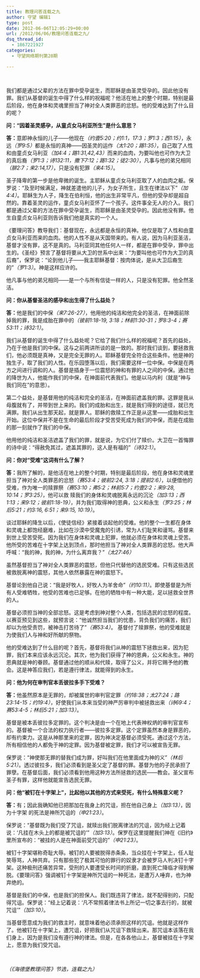 ```yaml
---
title: 教理问答连载之九
author: 守望 编辑1
type: post
date: 2012-06-06T12:05:29+00:00
url: /2012/06/06/教理问答连载之九/
dsq_thread_id:
  - 1867221927
categories:
  - 守望网络期刊第28期

---
```

&nbsp;

<div class="indent-2">
  <p>
    我们都是通过父辈的方法在罪中受孕诞生，而耶稣是由圣灵受孕的。因此他没有罪。我们从基督的诞生中得了什么样的祝福呢？他活在地上的整个时期，特别是最后阶段，他在身体和灵魂里担当了神对全人类罪恶的忿怒。他的受难达到了什么目的呢？<!--more-->
  </p>
  
  <p>
    <strong>问：“因着圣灵感孕，从童贞女马利亚所生”是什么意思？</strong>
  </p>
  
  <p>
    <strong>答：</strong>意即神永恒的儿子——他现在<em>（约壹</em><em>5:20</em><em>；约</em><em>1:1</em><em>，</em><em>17:3</em><em>；罗</em><em>1:3</em><em>；西</em><em>1:15</em><em>）</em>，永远<em>（罗</em><em>9:5</em><em>）</em>都是永恒的真神——因圣灵的运作<em>（太</em><em>1:20</em><em>；路</em><em>1:35</em><em>）</em>，自己取了人性和由童贞女马利亚<em>（加</em><em>4:4</em><em>；路</em><em>1:31,42,43</em><em>）</em>而来的血肉，为要叫他也可作为大卫的真后裔<em>（罗</em><em>1:3</em><em>；诗</em><em>132:11</em><em>，撒下</em><em>7:12</em><em>；路</em><em>1:32</em><em>；徒</em><em>2:30</em><em>）</em>，凡事与他的弟兄相同<em>（腓</em><em>2:7</em><em>；来</em><em>2:14,17</em><em>）</em>，只是没有犯罪<em>（来</em><em>4:15</em><em>）</em>。
  </p>
  
  <p>
    圣子降卑的第一步是他卑微的诞生。主耶稣从童贞女马利亚取了人的血肉之躯。保罗说：“及至时候满足，神就差遣他的儿子，为女子所生，且生在律法以下”<em>（加</em><em>4:4</em><em>）</em>。耶稣生为人子，降生在伯利恒，他的出生非常平凡，但他的受孕却是超自然的。靠着圣灵的运作，童贞女马利亚怀了一个孩子。这件事全无人的介入。我们都是通过父辈的方法在罪中受孕诞生，而耶稣是由圣灵受孕的。因此他没有罪。他生自童贞女马利亚则告诉我们他是真实的一个人。
  </p>
  
  <p>
    《要理问答》教导我们：基督现在，永远都是永恒的真神。他仅是取了人性和由童贞女马利亚而来的血肉。他的人性不是从天国带来的。有人说，因为马利亚圣洁，基督才没有罪，这不是真的。马利亚同其他任何人一样，都是在罪中受孕，罪中出生的。《圣经》预言了基督将要从大卫的世系中出来：“为要叫他也可作为大卫的真后裔”，保罗说：“论到他儿子——我主耶稣基督：按肉体说，是从大卫后裔生的”<em>（罗</em><em>1:3</em><em>）</em>。神是这样应许的。
  </p>
  
  <p>
    他凡事与他的弟兄相同——是一个与所有信徒一样的人，只是没有犯罪。他全然圣洁。
  </p>
  
  <p>
    <strong>问：你从基督圣洁的感孕和出生得了什么益处？</strong>
  </p>
  
  <p>
    <strong>答：</strong>他是我们的中保<em>（来</em><em>7:26-27</em><em>）</em>，他用他的纯洁和他完全的圣洁，在神面前除掉我的罪，我是成胎在罪中的<em>（彼前</em><em>1:18-19, 3:18</em><em>；林前</em><em>1:30-31</em><em>；罗</em><em>8:3-4</em><em>；赛</em><em>53:11</em><em>；诗</em><em>32:1</em><em>）</em>。
  </p>
  
  <p>
    我们从基督的诞生中得了什么益处呢？它给了我们什么样的祝福呢？首先的益处，乃在于他是我们的中保。这与之前两讲所谈的是一致的。那时我们谈到，要拯救我们，他必须既是真神，又是完全无罪的人。耶稣基督完全符合这些条件。他是神的独生子，取了我们的人性。在乐园堕落以后，我们需要这样一位中保。中保是在两方之间进行调和的人。基督是插身于一位震怒的神和有罪的人之间的中保。通过他的降世为人，他能作我们的中保，在神面前代表我们。他是以马内利（就是“神与我们同在”的意思）。
  </p>
  
  <p>
    第二个益处，是基督用他的纯洁和完全的圣洁，在神面前遮盖我的罪。这罪是我从母腹就有了，并带到世上来的。我们的成胎和出生，就是我们得到的途径，就已充满罪。我们从出生那天起，就是罪人。耶稣的救赎工作正是从这里——成胎和出生开始。这位中保并不是在生命的最后阶段才受苦受死成为我们的中保，而是在成胎的那一刻就作了我们的中保。
  </p>
  
  <p>
    他用他的纯洁和圣洁遮盖了我们的罪，就是说，为它们付了赎价。大卫在一首悔罪的诗中说：“得赦免其过，遮盖其罪的，这人是有福的”<em>（诗</em><em>32:1</em><em>）</em>。
  </p>
  
  <p>
    <strong>问：你对“受难”这词有什么了解？</strong>
  </p>
  
  <p>
    <strong>答：</strong>我所了解的，是他活在地上的整个时期，特别是最后阶段，他在身体和灵魂里担当了神对全人类罪恶的忿怒<em>（赛</em><em>53:4</em><em>；彼前</em><em>2:24, 3:18</em><em>；提前</em><em>2:6</em><em>）</em>，以便借他的受难，作为唯一的赎罪祭<em>（赛</em><em>53:10</em><em>；弗</em><em>5:2</em><em>；林前</em><em>5:7</em><em>；约壹</em><em>2:2</em><em>；来</em><em>9:28, 10:14</em><em>；罗</em><em>3:25</em><em>）</em>，他可以救 赎我们的身体和灵魂脱离永远的沉沦<em>（加</em><em>3:13</em><em>；西</em><em>1:13</em><em>；来</em><em>9:12</em><em>；彼前</em><em>1:18-19</em><em>）</em>，并为我们取得神的恩典，公义和永生<em>（罗</em><em>3:25</em><em>；林后</em><em>5:21</em><em>；约</em><em>3:16, 6:51</em><em>；来</em><em>9:15, 10:19</em><em>）</em>。
  </p>
  
  <p>
    谈过耶稣的降生以后，《使徒信经》紧接着谈起他的受难。他的整个一生都在身体和灵魂上都饱经磨难，比如在沙漠中受魔鬼的引诱，常为人们耻笑和谩骂。基督来到世上受苦受死。因为我们在身体和灵魂上犯罪，他就必须在身体和灵魂上受苦。他所受的苦难在十字架上达到顶点，那时他担当了神对全人类罪恶的忿怒。他大声呼喊：“我的神，我的神，为什么离弃我？”<em>（太</em><em>27:46</em><em>）</em>
  </p>
  
  <p>
    虽然基督担当了神对全人类罪恶的震怒，但他只代替他的选民受难。只有这些选民被救脱离神的震怒，其他人依然暴露在神的震怒下。
  </p>
  
  <p>
    基督论到他自己说：“我是好牧人，好牧人为羊舍命”<em>（约</em><em>10:11</em><em>）</em>。即使基督是为所有人受难牺牲，他受的苦难也已足够。在他的牺牲中有一种大能，足以拯救全世界的人。
  </p>
  
  <p>
    基督必须担当神的全部忿怒。这是考虑到神对整个人类，包括选民的忿怒的程度。以赛亚预见到这些，就预言说：“他诚然担当我们的忧患，背负我们的痛苦，我们却以为他受责罚，被神击打苦待了”<em>（赛</em><em>53:4</em><em>）</em>。 基督付了赎罪祭，他的受难就是为使我们人与神和好所献的祭物。
  </p>
  
  <p>
    他的受难达到了什么目的呢？首先，基督将我们从神的震怒下拯救出来，因为犯罪，我们本来应该永远沉沦。其次，他为我们获得了神的恩典，公义和永生。神的恩典就是神的眷顾。基督通过他的顺从和代赎，取得了公义，并将它赐予他的教会。这是神答应我们，若是遵行律法，就能得到的永生。
  </p>
  
  <p>
    <strong>问：他为何在审判官本丢彼拉多手下受难？</strong>
  </p>
  
  <p>
    <strong>答：</strong>他虽然原本是无罪的，却被属世的审判官定罪<em>（约</em><em>18:38</em><em>；太</em><em>27:24</em><em>；路</em><em>23:14-15</em><em>；约</em><em>19:4</em><em>）</em>，好使我们从本来当受的神严厉审判中被拯救出来<em>（诗</em><em>69:4</em><em>；赛</em><em>53:4-5</em><em>；林后</em><em>5:21</em><em>；加</em><em>3:13</em><em>）</em>。
  </p>
  
  <p>
    基督是被本丢彼拉多定罪的。这个判决是由一个在地上代表神权炳的审判官宣布的。基督被一个合法的权力执行者——彼拉多定罪。这个定罪虽然本身是罪恶的，却有约束力。这是从神那里来的定罪，因为神决定基督必须受死。通过这个方法，所有相信他的人都免于神的定罪。因为基督被定罪，我们才可以被宣告无罪。
  </p>
  
  <p>
    保罗说：“神使那无罪的替我们成为罪，好叫我们在他里面成为神的义”<em>（林后</em><em>5:21</em><em>）</em>。透过彼拉多，我们必须看到是圣父定了基督的罪。基督为他的子民承担了罪孽。在基督后面，我们必须看到他用这种方法所拯救的选民——教会。圣父宣布圣子有罪，这样他就能宣告选民无罪。
  </p>
  
  <p>
    <strong>问：他“被钉在十字架上”，比起他以其他的方式来受死，有什么特殊意义呢？</strong>
  </p>
  
  <p>
    <strong>答：</strong>有；因此我确知他已把那加在我身上的咒诅，担在他自己身上<em>（加</em><em>3:13</em><em>）</em>，因为十字架 的死法是神所咒诅的<em>（申</em><em>21:23</em><em>）</em>。
  </p>
  
  <p>
    保罗说：“基督既为我们受了咒诅，就赎出我们脱离律法的咒诅，因为经上记着说：‘凡挂在木头上的都是被咒诅的’”<em>（加</em><em>3:13</em><em>）</em>。保罗在这里提醒我们神在《旧约》里所宣布的：“被挂的人是在神面前受咒诅的”<em>（申</em><em>21:23</em><em>）</em>。
  </p>
  
  <p>
    被钉十字架堪称奇耻大辱。被钉的人要被脱得赤条条，当众挂在十字架上，任人耻笑辱骂，人神共弃。只有那些犯了极其可怕的罪行的奴隶才会被罗马人判决钉十字架。这种极刑还痛苦异常，受刑的人要遭受长时间的折磨，直到死亡降临才得到解脱。《要理问答》强调被钉十字架是神所咒诅的一种死法，是遭万人唾弃，也为神弃绝的。
  </p>
  
  <p>
    基督是我们的中保，也是我们的担保人。我们既违背了律法，就不配得别的，只配得咒诅。保罗说：“经上记着说：‘凡不常照着律法书上所记一切之事去行的，就被咒诅’”<em>（加</em><em>3:10</em><em>）</em>。
  </p>
  
  <p>
    当基督愿意成为我们的救主时，就意味着他必须承担这样的咒诅。他就是这样作了。他被钉在十字架上，遭咒诅，好把我们从咒诅下救赎出来。那咒诅本该落在我们身上，因为是我们没有遵行神的律法。但是，在各各他山上，基督被挂在十字架上，愿意为我们受咒诅。
  </p>
  
  <p>
    &nbsp;
  </p>
</div>

_（《海德堡教理问答》节选，连载之九）_